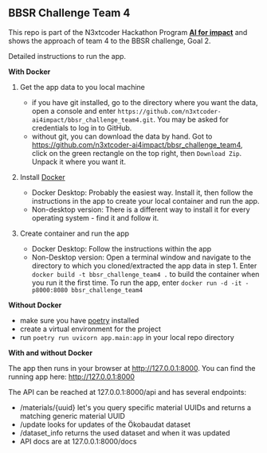 ## BBSR Challenge Team 4

This repo is part of the N3xtcoder Hackathon Program [**AI for impact**](https://n3xtcoder.org/events/jr84xhaer_ai-for-impact-the-programme-for-changemakers-phase-2) and shows the approach of team 4 to the BBSR challenge, Goal 2.

Detailed instructions to run the app.

**With Docker**
    
1. Get the app data to you local machine
    - if you have git installed, go to the directory where you want the data, open a console and enter `https://github.com/n3xtcoder-ai4impact/bbsr_challenge_team4.git`. You may be asked for credentials to log in to GitHub.
    - without git, you can download the data by hand. Got to https://github.com/n3xtcoder-ai4impact/bbsr_challenge_team4, click on the green rectangle on the top right, then `Download Zip`. Unpack it where you want it.

2. Install [Docker](https://www.docker.com/get-started/)
    - Docker Desktop: Probably the easiest way. Install it, then follow the instructions in the app to create your local container and run the app.
    - Non-desktop version: There is a different way to install it for every operating system - find it and follow it.

3. Create container and run the app
    - Docker Desktop: Follow the instructions within the app
    - Non-Desktop version: Open a terminal window and navigate to the directory to which you cloned/extracted the app data in step 1. Enter `docker build -t bbsr_challenge_team4 .` to build the container when you run it the first time. To run the app, enter `docker run -d -it -p8000:8080 bbsr_challenge_team4`

**Without Docker**
- make sure you have [poetry](https://github.com/python-poetry/poetry) installed
- create a virtual environment for the project
- run `poetry run uvicorn app.main:app` in your local repo directory

**With and without Docker**

The app then runs in your browser at http://127.0.0.1:8000.
You can find the running app here: http://127.0.0.1:8000


The API can be reached at 127.0.0.1:8000/api and has several endpoints:
- /materials/{uuid} let's you query specific material UUIDs and returns a matching generic material UUID
- /update looks for updates of the Ökobaudat dataset
- /dataset_info returns the used dataset and when it was updated
- API docs are at 127.0.0.1:8000/docs
